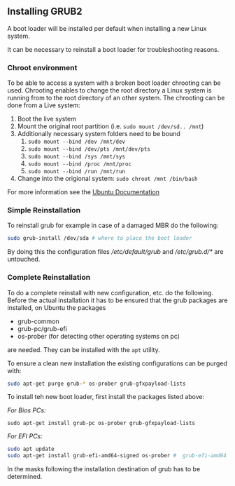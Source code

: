 ## Installing GRUB2
A boot loader will be installed per default when installing a new Linux system.

It can be necessary to reinstall a boot loader for troubleshooting reasons. 

### Chroot environment
To be able to access a system with a broken boot loader chrooting can be used. Chrooting enables to change the root directory a Linux system is running from to the root directory of an other system. The chrooting can be done from a Live system:

1. Boot the live system
2. Mount the original root partition (i.e. `sudo mount /dev/sd.. /mnt`)
3. Additionally necessary system folders need to be bound
   1. `sudo mount --bind /dev /mnt/dev`
   2. `sudo mount --bind /dev/pts /mnt/dev/pts`
   3. `sudo mount --bind /sys /mnt/sys`
   4. `sudo mount --bind /proc /mnt/proc`
   5. `sudo mount --bind /run /mnt/run`
4. Change into the origional system: `sudo chroot /mnt /bin/bash`

For more information see the [Ubuntu Documentation](https://wiki.ubuntuusers.de/chroot/Live-CD/)

### Simple Reinstallation
To reinstall grub for example in case of a damaged MBR do the following:

~~~~ bash
sudo grub-install /dev/sda # where to place the boot loader
~~~~

By doing this the configuration files */etc/default/grub* and */etc/grub.d/\** are untouched.

### Complete Reinstallation
To do a complete reinstall with new configuration, etc. do the following.
Before the actual installation it has to be ensured that the grub packages are installed, on Ubuntu the packages

- grub-common
- grub-pc/grub-efi
- os-prober (for detecting other operating systems on pc)

are needed. They can be installed with the `apt` utility.

To ensure a clean new installation the existing configurations can be purged with:

~~~~ bash
sudo apt-get purge grub-* os-prober grub-gfxpayload-lists
~~~~

To install teh new boot loader, first install the packages listed above:

*For Bios PCs:*
~~~~ bios
sudo apt-get install grub-pc os-prober grub-gfxpayload-lists
~~~~

*For EFI PCs:*
~~~~ bash
sudo apt update
sudo apt-get install grub-efi-amd64-signed os-prober #  grub-efi-amd64 or grub-efi-ia32 (for 32Bit systems) also possible
~~~~ 

In the masks following the installation destination of grub has to be determined.

